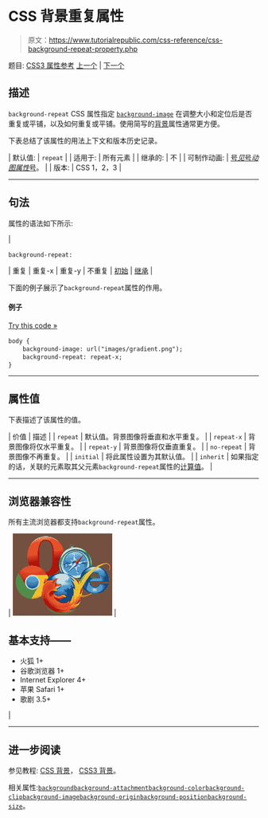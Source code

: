 # CSS 背景重复属性

> 原文：<https://www.tutorialrepublic.com/css-reference/css-background-repeat-property.php>

题目: [CSS3 属性参考](css3-properties.php) [上一个](css-background-position-property.php) | [下一个](css3-background-size-property.php)

## 描述

`background-repeat` CSS 属性指定 [`background-image`](css-background-image-property.php) 在调整大小和定位后是否重复或平铺，以及如何重复或平铺。使用简写的[背景](css-background-property.php)属性通常更方便。

下表总结了该属性的用法上下文和版本历史记录。

| 默认值: | `repeat` |
| 适用于: | 所有元素 |
| 继承的: | 不 |
| 可制作动画: | [号*见*号*动图属性*号](css-animatable-properties.php)。 |
| 版本: | CSS 1，2，3 |

* * *

## 句法

属性的语法如下所示:

| 

```
background-repeat: 
```

 | 重复 &#124; 重复-x &#124; 重复-y &#124; 不重复 &#124; [初始](../definitions.php#initial) &#124; [继承](../definitions.php#inherit) |

下面的例子展示了`background-repeat`属性的作用。

#### 例子

[Try this code »](../codelab.php?topic=css&file=background-repeat-property "Try this code using online Editor")

```
body {
    background-image: url("images/gradient.png");
    background-repeat: repeat-x;
}
```

* * *

## 属性值

下表描述了该属性的值。

| 价值 | 描述 |
| `repeat` | 默认值。背景图像将垂直和水平重复。 |
| `repeat-x` | 背景图像将仅水平重复。 |
| `repeat-y` | 背景图像将仅垂直重复。 |
| `no-repeat` | 背景图像不再重复。 |
| `initial` | 将此属性设置为其默认值。 |
| `inherit` | 如果指定的话，关联的元素取其父元素`background-repeat`属性的[计算值](../definitions.php#computed-value)。 |

* * *

## 浏览器兼容性

所有主流浏览器都支持`background-repeat`属性。

| ![Browsers Icon](img/e9331123c77668c1832e541c2fca1002.png) | 

## 基本支持——

*   火狐 1+
*   谷歌浏览器 1+
*   Internet Explorer 4+
*   苹果 Safari 1+
*   歌剧 3.5+

 |

* * *

## 进一步阅读

参见教程: [CSS 背景](../css-tutorial/css-background.php)， [CSS3 背景](../css-tutorial/css3-background.php)。

相关属性:[`background`](css-background-property.php)[`background-attachment`](css-background-attachment-property.php)[`background-color`](css-background-color-property.php)[`background-clip`](css3-background-clip-property.php)[`background-image`](css-background-image-property.php)[`background-origin`](css3-background-origin-property.php)[`background-position`](css-background-position-property.php)[`background-size`](css3-background-size-property.php)。